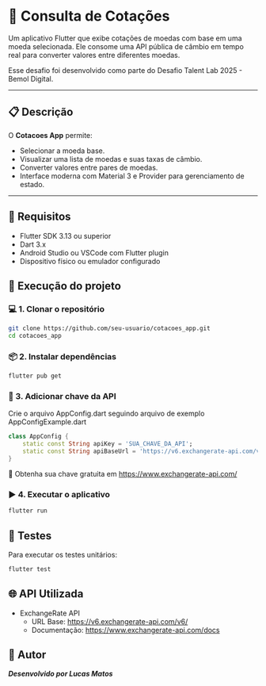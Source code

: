 # 💱 Consulta de Cotações

Um aplicativo Flutter que exibe cotações de moedas com base em uma moeda selecionada. Ele consome uma API pública de câmbio em tempo real para converter valores entre diferentes moedas.

Esse desafio foi desenvolvido como parte do Desafio Talent Lab 2025 - Bemol Digital.

---

## 📋 Descrição

O **Cotacoes App** permite:

- Selecionar a moeda base.
- Visualizar uma lista de moedas e suas taxas de câmbio.
- Converter valores entre pares de moedas.
- Interface moderna com Material 3 e Provider para gerenciamento de estado.

---

## 📱 Requisitos
- Flutter SDK 3.13 ou superior
- Dart 3.x
- Android Studio ou VSCode com Flutter plugin
- Dispositivo físico ou emulador configurado


## 🚀 Execução do projeto

### 💻 1. Clonar o repositório

```bash
git clone https://github.com/seu-usuario/cotacoes_app.git
cd cotacoes_app
```

### 📦 2. Instalar dependências

```bash
flutter pub get
```

### 🔐 3. Adicionar chave da API
Crie o arquivo AppConfig.dart seguindo arquivo de exemplo AppConfigExample.dart

```dart
class AppConfig {
    static const String apiKey = 'SUA_CHAVE_DA_API';
    static const String apiBaseUrl = 'https://v6.exchangerate-api.com/v6/';
}
```

🔑 Obtenha sua chave gratuita em https://www.exchangerate-api.com/

### ▶️ 4. Executar o aplicativo

```bash
flutter run
```

## 🧪 Testes
Para executar os testes unitários:

```bash
flutter test
```

## 🌐 API Utilizada

- ExchangeRate API
  - URL Base: https://v6.exchangerate-api.com/v6/
  - Documentação: https://www.exchangerate-api.com/docs


## 🙋 Autor
***Desenvolvido por Lucas Matos***



